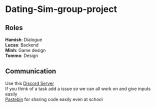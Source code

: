 # Dating-Sim-group-project
## Roles
**Hamish**: Dialogue \
**Lucas**: Backend\
**Minh**: Game design\
**Tommo**: Design
## Communication
Use this [Discord Server](google.com)\
If you think of a task add a issue so we can all work on and give inputs easily\
[Pastebin](https://pastebin.com/) for sharing code easily even at school
